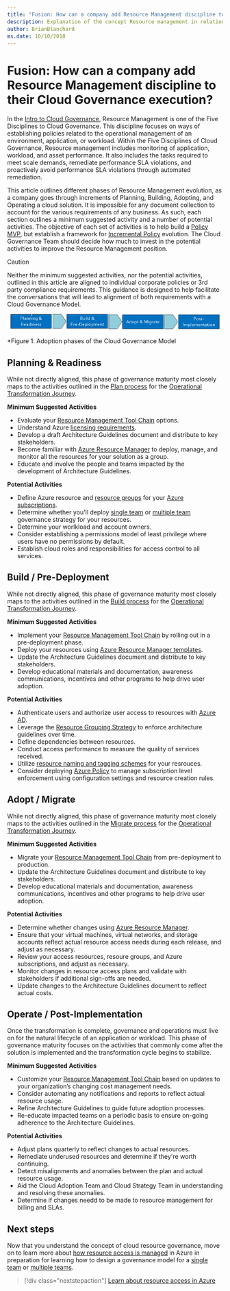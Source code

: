 ```yaml
---
title: "Fusion: How can a company add Resource Management discipline to their Cloud Governance execution?"
description: Explanation of the concept Resource management in relation to cloud governance
author: BrianBlanchard
ms.date: 10/10/2018
---
```


# Fusion: How can a company add Resource Management discipline to their Cloud Governance execution?

In the [Intro to Cloud Governance](../overview.md), Resource Management is one of the Five Disciplines to Cloud Governance. This discipline focuses on ways of establishing policies related to the operational management of an environment, application, or workload. Within the Five Disciplines of Cloud Governance, Resource management includes monitoring of application, workload, and asset performance. It also includes the tasks required to meet scale demands, remediate performance SLA violations, and proactively avoid performance SLA violations through automated remediation.

This article outlines different phases of Resource Management evolution, as a company goes through increments of Planning, Building, Adopting, and Operating a cloud solution. It is impossible for any document collection to account for the various requirements of any business. As such, each section outlines a minimum suggested activity and a number of potential activities. The objective of each set of activities is to help build a [Policy MVP](../policy-compliance/overview.md), but establish a framework for [Incremental Policy](../policy-compliance/overview.md) evolution. The Cloud Governance Team should decide how much to invest in the potential activities to improve the Resource Management position.

> [!CAUTION]
> Neither the minimum suggested activities, nor the potential activities, outlined in this article are aligned to individual corporate policies or 3rd party compliance requirements. This guidance is designed to help facilitate the conversations that will lead to alignment of both requirements with a Cloud Governance Model.

![Four phases of adoption](../../_images/adoption-phases.png)

*Figure 1. Adoption phases of the Cloud Governance Model

## Planning & Readiness

While not directly aligned, this phase of governance maturity most closely maps to the activities outlined in the [Plan process](../../transformation-journeys/operational-transformation/plan.md) for the [Operational Transformation Journey](../../transformation-journeys/operational-transformation/overview.md).

**Minimum Suggested Activities**

* Evaluate your [Resource Management Tool Chain](toolchain.md) options.
* Understand Azure [licensing requirements](https://azure.microsoft.com/en-us/pricing/purchase-options/enterprise-agreement).
* Develop a draft Architecture Guidelines document and distribute to key stakeholders.
* Become familiar with [Azure Resource Manager](https://docs.microsoft.com/en-us/azure/azure-resource-manager/resource-group-overview) to deploy, manage, and monitor all the resources for your solution as a group.
* Educate and involve the people and teams impacted by the development of Architecture Guidelines.

**Potential Activities**

* Define Azure resource and [resource groups](https://review.docs.microsoft.com/en-us/azure/architecture/cloud-adoption/governance/resource-management/azure-resource-access?branch=brian%2FCOMIntegration) for your [Azure subscriptions](https://review.docs.microsoft.com/en-us/azure/architecture/cloud-adoption/infrastructure/subscriptions/overview?branch=brian%2FCOMIntegration). 
* Determine whether you'll deploy [single team](https://review.docs.microsoft.com/en-us/azure/architecture/cloud-adoption/governance/resource-management/governance-single-team?branch=brian%2FCOMIntegration) or [multiple team](https://review.docs.microsoft.com/en-us/azure/architecture/cloud-adoption/governance/resource-management/governance-multiple-teams?branch=brian%2FCOMIntegration) governance strategy for your resources. 
* Determine your worlkload and account owners.
* Consider establishing a permissions model of least privilege where users have no permissions by default. 
* Establish cloud roles and responsibilities for access control to all services.

## Build / Pre-Deployment

While not directly aligned, this phase of governance maturity most closely maps to the activities outlined in the [Build process](../../transformation-journeys/operational-transformation/build.md) for the [Operational Transformation Journey](../../transformation-journeys/operational-transformation/overview.md).

**Minimum Suggested Activities**

* Implement your [Resource Management Tool Chain](toolchain.md) by rolling out in a pre-deployment phase.
* Deploy your resources using [Azure Resource Manager templates](https://docs.microsoft.com/en-us/azure/azure-resource-manager/resource-manager-quickstart-create-templates-use-the-portal). 
* Update the Architecture Guidelines document and distribute to key stakeholders.
* Develop educational materials and documentation, awareness communications, incentives and other programs to help drive user adoption.

**Potential Activities**
* Authenticate users and authorize user access to resources with [Azure AD](https://review.docs.microsoft.com/en-us/azure/active-directory).
* Leverage the [Resource Grouping Strategy](https://review.docs.microsoft.com/en-us/azure/architecture/cloud-adoption/infrastructure/resource-grouping/overview) to enforce architecture guidelines over time.
* Define dependencies between resources.
* Conduct access performance to measure the quality of services received.
* Utilize [resource naming and tagging schemes](https://review.docs.microsoft.com/en-us/azure/architecture/cloud-adoption/infrastructure/resource-tagging/overview?branch=brian%2FCOMIntegration) for your resrouces. 
* Consider deploying [Azure Policy](https://docs.microsoft.com/en-us/azure/governance/policy/overview) to manage subscription level enforcement using configuration settings and resource creation rules. 

## Adopt / Migrate

While not directly aligned, this phase of governance maturity most closely maps to the activities outlined in the [Migrate process](../../transformation-journeys/operational-transformation/migrate.md) for the [Operational Transformation Journey](../../transformation-journeys/operational-transformation/overview.md).

**Minimum Suggested Activities**

* Migrate your [Resource Management Tool Chain](toolchain.md) from pre-deployment to production.
* Update the Architecture Guidelines document and distribute to key stakeholders.
* Develop educational materials and documentation, awareness communications, incentives and other programs to help drive user adoption.

**Potential Activities**
* Determine whether changes using [Azure Resource Manager](https://docs.microsoft.com/en-us/azure/azure-resource-manager/resource-group-overview).
* Ensure that your virtual machines, virtual networks, and storage accounts reflect actual resource access needs during each release, and adjust as necessary.
* Review your access resources, resoure groups, and Azure subscriptions, and adjust as necessary.
* Monitor changes in resource access plans and validate with stakeholders if additional sign-offs are needed.
* Update changes to the Architecture Guidelines document to reflect actual costs.

## Operate / Post-Implementation

Once the transformation is complete, governance and operations must live on for the natural lifecycle of an  application or workload. This phase of governance maturity focuses on the activities that commonly come after the solution is implemented and the transformation cycle begins to stabilize.

**Minimum Suggested Activities**

* Customize your [Resource Management Tool Chain](toolchain.md) based on updates to your organization’s changing cost management needs.
* Consider automating any notifications and reports to reflect actual resource usage.
* Refine Architecture Guidelines to guide future adoption processes.
* Re-educate impacted teams on a periodic basis to ensure on-going adherence to the Architecture Guidelines.

**Potential Activities**

* Adjust plans quarterly to reflect changes to actual resources.
* Remediate underused resources and determine if they're worth continuing.
* Detect misalignments and anomalies between the plan and actual resource usage.
* Aid the Cloud Adoption Team and Cloud Strategy Team in understanding and resolving these anomalies. 
* Determine if changes needd to be made to resource management for billing and SLAs.

## Next steps

Now that you understand the concept of cloud resource governance, move on to learn more about [how resource access is managed](azure-resource-access.md) in Azure in preparation for learning how to design a governance model for a [single team](governance-single-team.md) or [multiple teams](governance-multiple-teams.md).

> [!div class="nextstepaction"]
> [Learn about resource access in Azure](azure-resource-access.md)
